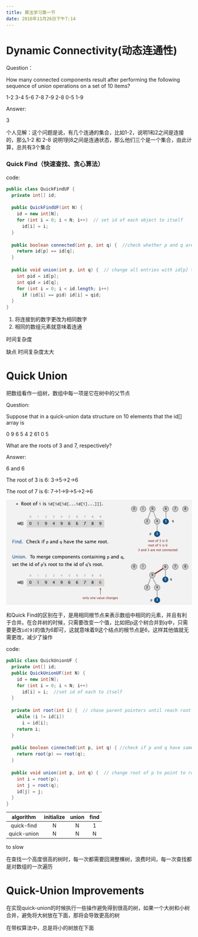 ```yaml
---
title: 算法学习第一节
date: 2016年11月26日下午7:14
---
```




# Dynamic Connectivity(动态连通性)

Question：

How many connected components result after performing the following sequence of *union* operations on a set of 10 items?

1-2 3-4 5-6 7-8 7-9 2-8 0-5 1-9

Answer:

3

个人见解：这个问题是说，有几个连通的集合，比如1-2，说明1和2之间是连接的，那么1-2 和 2-8 说明1到8之间是连通状态，那么他们三个是一个集合，由此计算，总共有3个集合

### Quick Find（快速查找、贪心算法）





code:

```java
public class QuickFindUF {
  private int[] id;
  
  public QuickFindUF(int N) {
    id = new int[N];
    for (int i = 0; i < N; i++)  // set id of each object to itself
      id[i] = i;
  }
  
  public boolean connected(int p, int q) {  //check whether p and q are in the same component
    return id[p] == id[q];
  }
  
  public void union(int p, int q) {  // change all entries with id[p] to id[q]
    int pid = id[p];
    int qid = id[q];
    for (int i = 0; i < id.length; i++) 
      if (id[i] == pid) id[i] = qid;
  }
}
```

1. 将连接到的数字更改为相同数字
2. 相同的数组元素就意味着连通


时间复杂度

缺点 时间复杂度太大

# Quick Union

把数组看作一组树，数组中每一项是它在树中的父节点

Question:

Suppose that in a quick-union data structure on 10 elements that the id[] array is 

0 9 6 5 4 2 61 0 5

What are the roots of 3 and 7, respectively?

Answer:

6 and 6

The root of 3 is 6: 3->5->2->6

The root of 7 is 6: 7->1->9->5->2->6

![QuickUnion1](/images/QuickUnion1.png) 

和Quick Find的区别在于，是用相同根节点来表示数组中相同的元素，并且有利于合并。在合并树的时候，只需要改变一个值，比如把p这个树合并到q中，只需要更改`id[9]`的值为6即可，这就意味着9这个结点的根节点是6，这样其他值就无需更改，减少了操作

code:

```java
public class QuickUnionUF {
  private int[] id;
  public QuickUnionUF(int N) {
    id = new int[N];
    for (int i = 0; i < N; i++)
      id[i] = i;  //set id of each to itself
  }
  
  private int root(int i) {  // chase parent pointers until reach root
    while (i != id[i]) 
      i = id[i];
    return i;
  }
  
  public boolean cinnected(int p, int q) { //check if p and q have same root
    return root(p) == root(q);
  }
  
  public void union(int p, int q) {  // change root of p to point to root of q
    int i = root(p);
    int j = root(q);
    id[j] = j;
  }
}
```

|  algorithm  | initialize | union | find |
| :---------: | :--------: | :---: | :--: |
| quick-find  |     N      |   N   |  1   |
| quick-union |     N      |   N   |  N   |

to slow

在查找一个高度很高的树时，每一次都需要回溯整棵树，浪费时间，每一次查找都是对数组的一次遍历

# Quick-Union Improvements

在实现quick-union的时候执行一些操作避免得到很高的树，如果一个大树和小树合并，避免将大树放在下面，那将会导致更高的树

在带权算法中，总是将小的树放在下面